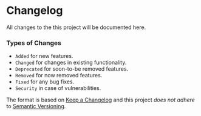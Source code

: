 # Changelog

All changes to the this project will be documented here.

### Types of Changes
- `Added` for new features.
- `Changed` for changes in existing functionality.
- `Deprecated` for soon-to-be removed features.
- `Removed` for now removed features.
- `Fixed` for any bug fixes.
- `Security` in case of vulnerabilities.

The format is based on [Keep a Changelog](http://keepachangelog.com/en/1.0.0/) and this project *does not adhere* to [Semantic Versioning](https://semver.org/spec/v2.0.0.html).